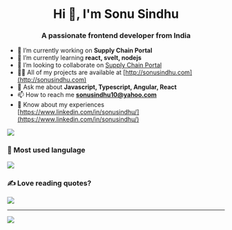 <h1 align="center">Hi 👋, I'm Sonu Sindhu</h1>
<h3 align="center">A passionate frontend developer from India</h3>

- 🔭 I’m currently working on **Supply Chain Portal**
- 🌱 I’m currently learning **react, svelt, nodejs**
- 👯 I’m looking to collaborate on [Supply Chain Portal](https://github.com/sonusindhu/scp-portal-app)
- 👨‍💻 All of my projects are available at [http://sonusindhu.com](http://sonusindhu.com)
- 💬 Ask me about **Javascript, Typescript, Angular, React**
- 📫 How to reach me **sonusindhu10@yahoo.com**
- 📄 Know about my experiences [https://www.linkedin.com/in/sonusindhu/](https://www.linkedin.com/in/sonusindhu/)


<a href="http://sonusindhu.com">
  <img align="center" src="https://github-readme-stats.vercel.app/api?username=sonusindhu&show_icons=true&locale=en&layout=compact" />
</a>

### 🌱 Most used langulage

<a href="http://sonusindhu.com">
  <img align="center" src="https://github-readme-stats.vercel.app/api/top-langs?username=sonusindhu&show_icons=true&locale=en&layout=compact" />
</a>

### ✍️ Love reading quotes?
![](https://quotes-github-readme.vercel.app/api?type=horizontal&theme=radical)

---
![](https://komarev.com/ghpvc/?username=sonusindhu)

